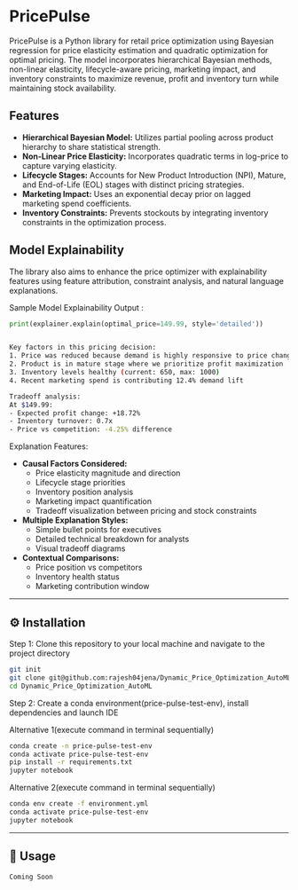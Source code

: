 # PricePulse

PricePulse is a Python library for retail price optimization using Bayesian regression for price elasticity estimation and quadratic optimization for optimal pricing. The model incorporates hierarchical Bayesian methods, non-linear elasticity, lifecycle-aware pricing, marketing impact, and inventory constraints to maximize revenue, profit and inventory turn while maintaining stock availability.

## Features

- **Hierarchical Bayesian Model:** Utilizes partial pooling across product hierarchy to share statistical strength.
- **Non-Linear Price Elasticity:** Incorporates quadratic terms in log-price to capture varying elasticity.
- **Lifecycle Stages:** Accounts for New Product Introduction (NPI), Mature, and End-of-Life (EOL) stages with distinct pricing strategies.
- **Marketing Impact:** Uses an exponential decay prior on lagged marketing spend coefficients.
- **Inventory Constraints:** Prevents stockouts by integrating inventory constraints in the optimization process.

## Model Explainability

The library also aims to enhance the price optimizer with explainability features using feature attribution, constraint analysis, and natural language explanations. 

Sample Model Explainability Output :

```python
print(explainer.explain(optimal_price=149.99, style='detailed'))

```

```sh

Key factors in this pricing decision:
1. Price was reduced because demand is highly responsive to price changes (-1.82 elasticity)
2. Product is in mature stage where we prioritize profit maximization
3. Inventory levels healthy (current: 650, max: 1000)
4. Recent marketing spend is contributing 12.4% demand lift

Tradeoff analysis:
At $149.99: 
- Expected profit change: +18.72%
- Inventory turnover: 0.7x
- Price vs competition: -4.25% difference
```


Explanation Features:
- **Causal Factors Considered:**
  - Price elasticity magnitude and direction
  - Lifecycle stage priorities
  - Inventory position analysis
  - Marketing impact quantification
  - Tradeoff visualization between pricing and stock constraints
- **Multiple Explanation Styles:**
  - Simple bullet points for executives
  - Detailed technical breakdown for analysts
  - Visual tradeoff diagrams
- **Contextual Comparisons:**
  - Price position vs competitors
  - Inventory health status
  - Marketing contribution window


---

## ⚙️ Installation  


Step 1: Clone this repository to your local machine and navigate to the project directory

```sh
git init
git clone git@github.com:rajesh04jena/Dynamic_Price_Optimization_AutoML.git
cd Dynamic_Price_Optimization_AutoML
```

Step 2: Create a conda environment(price-pulse-test-env), install dependencies and launch IDE

Alternative 1(execute command in terminal sequentially)

```sh
conda create -n price-pulse-test-env
conda activate price-pulse-test-env
pip install -r requirements.txt
jupyter notebook
```

Alternative 2(execute command in terminal sequentially)

```sh
conda env create -f environment.yml
conda activate price-pulse-test-env
jupyter notebook
```

---

## 📌 Usage  
```
Coming Soon
```

